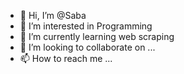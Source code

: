 - 👋 Hi, I’m @Saba
- 👀 I’m interested in Programming
- 🌱 I’m currently learning web scraping
- 💞️ I’m looking to collaborate on ...
- 📫 How to reach me ...

<!---
Saba-Sabzevari/profile is a ✨ special ✨ repository because its `README.md` (this file) appears on your GitHub profile.
You can click the Preview link to take a look at your changes.
--->
